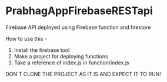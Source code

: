 # PrabhagAppFirebaseRESTapi
Firebase API deployed using Firebase function and firestore

How to use this - 
1. Install the firebase tool
2. Make a project for deploying functions
3. Take a reference of index.js in function/index.js

DON'T CLONE THE PROJECT AS IT IS AND EXPECT IT TO RUN!
